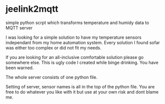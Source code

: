 # jeelink2mqtt
simple python scrpt which transforms temperature and humidy data to MQTT server

I was looking for a simple solution to have my temperature sensors independant from my home automation system. Every solution I found sofar was either too complex or did not fit my needs. 

If you are looking for an all-inclusive comfortable solution please go somewhere else. This is ugly code I created while binge drinking. You have been warned.

The whole server consists of one python file.

Setting of server, sensor names is all in the top of the python file. You are free to do whatever you like with it but use at your own risk and dont blame me.
